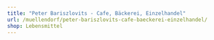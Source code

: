 ```yaml
---
title: "Peter Bariszlovits - Cafe, Bäckerei, Einzelhandel"
url: /muellendorf/peter-bariszlovits-cafe-baeckerei-einzelhandel/
shop: Lebensmittel
---
```

